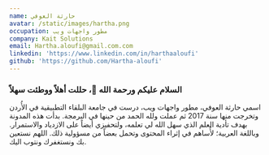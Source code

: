 ```yaml
---
name: حارثة العوفي
avatar: /static/images/hartha.png
occupation: مطور واجهات ويب
company: Kait Solutions
email: Hartha.aloufi@gmail.com.com
linkedin: 'https://www.linkedin.com/in/harthaaloufi'
github: 'https://github.com/Hartha-aloufi'
---
```


### السلام عليكم ورحمة الله 👋، حللت أهلاً ووطئت سهلاً

اسمي حارثة العوفي، مطور واجهات ويب، درست في جامعة البلقاء التطبيقية في الأُردن وتخرجت منها سنة 2017 ثم عملت ولله الحمد من حينها في البرمجة.
بدأت هذه المدونة بهدف تأدية العلم الذي سهل الله لي تعلمه، ولتحفيزي أيضاً على الازدياد والاستمرار. وباللغة العربية؛ لأُساهم في إثراء المحتوى وتحمل بعضاً من  مسؤولية ذلك.
اللهم نستعين بك ونستغفرك ونتوب اليك.
